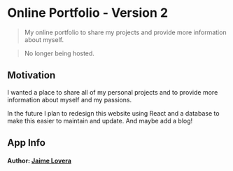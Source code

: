 # Online Portfolio - Version 2

> My online portfolio to share my projects and provide more information about myself.

> No longer being hosted.

## Motivation

I wanted a place to share all of my personal projects and to provide more information about myself and my passions.

In the future I plan to redesign this website using React and a database to make this easier to maintain and update. And maybe add a blog!

## App Info

#### Author: [Jaime Lovera](https://github.com/jaimelovera)
